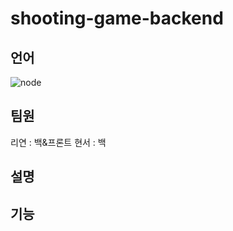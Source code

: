 ﻿# shooting-game-backend

## 언어
![node](https://img.shields.io/badge/Node.js-43853D?style=for-the-badge&logo=node.js&logoColor=white)
## 팀원
리연 : 백&프론트
현서 : 백

## 설명

## 기능
